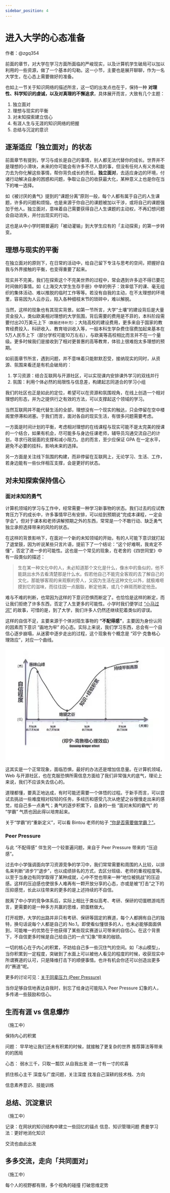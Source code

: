```yaml
---
sidebar_position: 4
---
```


# 进入大学的心态准备

作者：@zgq354

前面的章节，对大学在学习方面所面临的严峻现实，以及计算机学生破局可以加以利用的一些资源，做了一个基本的勾勒。这一小节，主要也是展开聊聊，作为一名大学生，在心态上需要做好的准备。

也如上一节关于知识网络的描述所言，这一切的出发点也在于，保持一种 **对理性、科学知识的虔诚，以及对真理的不懈追求**，具体展开而言，大致有几个主题：

1. 独立面对
2. 理想与现实的平衡
3. 对未知探索建立信心
4. 有涯人生与无涯的知识网络的把握
5. 总结与沉淀的意识

## 逐渐适应「独立面对」的状态

前面章节有提到，学习与成长是自己的事情，别人都无法代替你的成长。世界并不是理想的小滑块，未来的你可能会有许多不尽人意的事，但没有任何人有义务和能力去为你化解这些事情，帮你背负成长的责任。**独立面对**，去适应身边的环境，付诸行动解决自身的困惑和问题，争取让自己的收获最大化，某种意义上也是你在当下的唯一选择。

如《被讨厌的勇气》提到的“课题分离”原则一般，每个人都有属于自己的人生课题，许多的问题和烦恼，也是来源于你自己的课题被加以干涉，或将自己的课题强加于他人。独立面对，意味着自己需要获得自己人生课题的主动权，不再幻想问题会自动消失，并付出现实的行动。

这也是从中小学时期普遍的「被动灌输」到大学生应有的「主动探索」的第一步转变。

## 理想与现实的平衡

在独立面对的原则下，在日常的活动中，给自己留下专注与思考的空间，把握好自我与外界接触的平衡，也变得重要了起来。

现实并不完美，我们在探索这个不完美世界的过程中，常会遇到许多迫不得已要花时间做的事情。如《上海交大学生生存手册》中举的例子：效率低下的课、毫无组织的集体活动、难以推脱的临时工作等等。若没有自我的主动，在不太理想的环境里，容易因为人云亦云，陷入各种细枝末节的琐碎中，难以解脱。

当然，这样的现象也有其现实背景。如第一节所言，大学“土壤”的建设背后是大量资金投入，类似欧美相对理想的大学氛围，背后需要的费用是不菲的，本科阶段需要付出20万美元上下<small>（数据还待补充）</small>；大陆高校的建设费用，更多来自于国家的教育经费投入、科研收入、教育培训收入等，一般本科生学杂费住宿费加起来基本在5万人民币上下（部分学校可能10万左右），与欧美等高校相比而言并不在一个量级。更多时候我们是接收到了相对更普惠的高等教育，体验上很难抱太多理想的预期。

如前面章节所言，遇到问题，并不意味着只能默默忍受，接纳现实的同时，从资源、氛围来看还是有机会破局的：

1. 学习资源：结合互联网与开源社区，可以实现课内安排课外学习的双线并行
2. 氛围：利用个体必然的局限性与信息差，构建起志同道合的学习小组

我们的社区也正是如此的定位，希望可以在资源和氛围视角，在线上创造一个相对理想的形态，并为之提供行之有效的方法，可以支撑起这个领域的学习。

当然互联网并不能代替生活的全部，理想没有一个现实的触达，只会停留在空中楼阁里停滞和闭塞。于我们而言，面对各自的现实生活，有很多问题需要考虑。

一方面是时间计划的平衡，考虑相对理想的在线课程与现实可能不是太完美的授课的一个结合，如果有机会，尽可能多与身边任课老师，辅导员沟通交流自己的计划，寻求行政层面的支撑和减小阻力。总的而言，至少应保证 GPA 在一定水平，避免不必要的挂科，影响未来的选择。

另一方面是关注线下氛围的构建，而非停留在互联网上，无论学习、生活、工作，若身边能有一些伙伴相互支撑，会是更好的状态。

## 对未知探索保持信心

### 面对未知的勇气

计算机领域的学习与工作中，经常需要一种学习新事物的状态。我们过去的应试教育压力下的成长中，许多事情早已有安排，可以给到预期说“完成本课程，一定会学会”。但对于课本和老师讲解预期之外的东西，常常是一个不敢行动、缺乏勇气独立承担选择带来的风险的状态。

在这样的背景影响下，在面对一个新的未知领域的开始，有的人可能下意识就打起了退堂鼓，因为听说某些只言片语，提前下了一个结论：“这个好难啊，我肯定不懂”，否定了进一步的可能性。这也是一个常见的现象，在老舍的《四世同堂》中有一段类似的描述：

> 生在某一种文化中的人，未必知道那个文化是什么，像水中的鱼似的，他不能跳出水外去看清楚那是什么水。假若他自己不能完全客观的去了解自己的文化，那能够客观的来观察的旁人，又因为生活在这种文化以外，就极难咂摸到它的滋味，而往往因一点胭脂，断定他美，或几个麻斑而断定他丑。

难与不难的判断，也常因为这样的下意识恐惧而断定了。也恰恰是这样的断定，而让我们拒绝了许多东西，否定了人生更多的可能性。小学时我们便学过 [“小马过河”](https://www.ppzuowen.com/book/baobaoshuiqiangushidaquanji/164357.html) 的故事，可惜的是，到了大学，我们许多人仍然还继续犯着类似的谬误。

这样的自信不足，主要来源于个体对陌生事物的 **“不配得感”**，主要因为身份认同的因素而下意识 “画地为牢” 的心态。实际上来说，我们学习东西，总会有一个自信心逐步崩塌，从迷雾中逐步走出的过程，这个现象有个概念是 “邓宁·克鲁格心理效应”，对应一个曲线。

![](./img/dunning-kruger-effect.jpeg)

这其实是一个正常现象，面临恐惧，最好的办法还是增加信息量。在计算机领域，Web 与开源社区，也在克服恐惧所需信息方面给了我们非常强大的底气，理论上来说，我们不应该失去信心的。

道理都懂，要真正地达成，有时可能还需要一个体悟的过程。于新手而言，可以尝试去挑战一些难度相对较轻的任务，多经历和感受几次从绝望之谷慢慢走出来的感觉，给自己多一点勇气；勇气的逐步积累下，自身的一些 “面对未知的霸气” 的 “学霸” 气质也因此得以培育起来。

关于“学霸”的“重新定义”，可以看 Bintou 老师的帖子 [“你是否需要做学霸？”](https://0xffff.one/d/60-ni-shi-fou-xu-yao-zuo-xue-ba)。

### Peer Pressure

与此 “不配得感” 伴生另一个较普遍问题，来自于 Peer Pressure 带来的 “压迫感”。

过去中小学强调面向学习资源竞争的学习中，我们常常需要和周围的人比较，以排名来判断“进步”/“退步”，也以成绩排名的方式，去区分班级、老师的重视程度等。以至于当身边有同学取得了某种成就，心中不觉也带来一种“地位被挑战”的压迫感。这样的压迫感也使很多人难再有一颗开放分享的心态，亦或是被“打击”之下的压抑感觉，长此以往带来的更多的是上述持续的不自信。

脱离了中小学的竞争体系后，实际上相比于类似高考、考研、保研的切蛋糕游戏而言，更需要的是一种多方共赢的思维，把蛋糕做大。

打开视野，大学的出路并非只有考研、保研等固定的赛道，每个人都拥有自己的独特，换句话说每个人都是自己的 No.1。即使看似懂很多的人，也未必能够面面俱到，可能唯一的优势在于他获得了某些现实赛道认可带来的自信心。在这个背景下，不自信更多时候是自己给自己的一点“幻象”带来的枷锁。

一切的核心在于内心的积累，不妨给自己多一些沉住气的空间。如「冰山模型」，当你积累到一定程度，突破到了水面上可以被他人看见的程度的时候，收获现实中所谓赛道的认可，只是降维打击下的顺便事情。也许有机会你还可以创造出更多的“赛道”呢。

更多的讨论可见：[关于同辈压力 (Peer Pressure)](https://0xffff.one/d/610-guan-yu-tong-bei-ya-li-peer-pressure)

当你足够自信地表达自我时，别忘了给身边可能陷入 Peer Pressure 幻象的人，多传递一些鼓励和信心。

## 生而有涯 vs 信息爆炸

（施工中）

保持内心的积累

问题：
早早地让我们还未有积累的时候，就接触了更复杂的世界
推荐算法等带来的的困局

心态：
弱水三千，只取一瓢饮
从自我出发
进一寸有一寸的欢喜

抓住核心主干
深度与广度问题，关注深度
找准自己深耕的技术栈、方向

信息素养意识、技能训练


## 总结、沉淀意识

（施工中）

记录：在网状的知识结构中建立一些回忆的锚点
信息、知识管理问题
费曼学习法：更好地消化知识

交流也由此出发

## 多多交流，走向「共同面对」

（施工中）

每个人的视野都有限，多个视角的碰撞
打破思维定势
